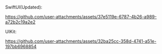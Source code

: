 SwiftUI(Updated):

https://github.com/user-attachments/assets/37e5119e-6787-4b26-a989-a72b2c19a2e2



UIKit:

https://github.com/user-attachments/assets/32ba25cc-358d-4741-a51e-197bb6968854


